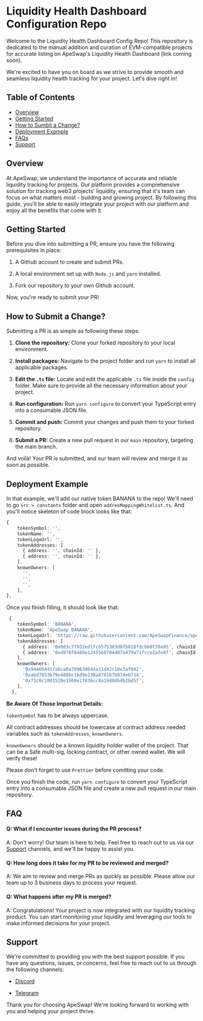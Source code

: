 # Liquidity Health Dashboard Configuration Repo

Welcome to the Liquidity Health Dashboard Config Repo! This repository is dedicated to the manual addition and curation of EVM-compatible projects for accurate listing on ApeSwap's Liquidity Health Dashboard (link coming soon).

We're excited to have you on board as we strive to provide smooth and seamless liquidity health tracking for your project. Let's dive right in!

## Table of Contents

- [Overview](https://github.com/efeDaniels/lhd-readme-example#overview)
- [Getting Started](https://github.com/efeDaniels/lhd-readme-example#getting-started)
- [How to Sumbit a Change?](https://github.com/efeDaniels/lhd-readme-example#how-to-submit-a-pr-)
- [Deployment Example](https://github.com/efeDaniels/lhd-readme-example#deployment-example)
- [FAQs](https://github.com/efeDaniels/lhd-readme-example#faq)
- [Support](https://github.com/efeDaniels/lhd-readme-example#support)

## Overview

At ApeSwap, we understand the importance of accurate and reliable liquidity tracking for projects. Our platform provides a comprehensive solution for tracking web3 projects' liquidity, ensuring that it's team can focus on what matters most - building and growing project. By following this guide, you'll be able to easily integrate your project with our platform and enjoy all the benefits that come with it.

## Getting Started

Before you dive into submitting a PR, ensure you have the following prerequisites in place:

1.  A Github account to create and submit PRs.

2.  A local environment set up with `Node.js` and `yarn` installed.

3.  Fork our repository to your own Github account.

Now, you're ready to submit your PR!

## How to Submit a Change?

Submitting a PR is as simple as following these steps:

1. **Clone the repository:** Clone your forked repository to your local environment.

2. **Install packages:** Navigate to the project folder and run `yarn` to install all applicable packages.

3. **Edit the `.ts` file:** Locate and edit the applicable `.ts` file inside the `config` folder. Make sure to provide all the necessary information about your project.

4. **Run configuration:** Run `yarn configure` to convert your TypeScript entry into a consumable JSON file.

5. **Commit and push:** Commit your changes and push them to your forked repository.

6. **Submit a PR:** Create a new pull request in our `main` repository, targeting the main branch.

And voilà! Your PR is submitted, and our team will review and merge it as soon as possible.

## Deployment Example

In that example, we'll add our native token BANANA to the repo! We'll need to go `src > constants` folder and open `addresMappingWhitelist.ts`. And you'll notice skeleton of code block looks like that:

```typescript
{
    tokenSymbol: '',
    tokenName: '',
    tokenLogoUrl: '',
    tokenAddresses: [
      { address: '', chainId: '' },
      { address: '', chainId: '' },
    ],
    knownOwners: [
      '',
      '',
      '',
    ],
},
```

Once you finish filling, it should look like that:

```typescript
 {
    tokenSymbol: 'BANANA',
    tokenName: 'ApeSwap BANANA',
    tokenLogoUrl: 'https://raw.githubusercontent.com/ApeSwapFinance/apeswap-token-lists/main/assets/BANANA.svg',
    tokenAddresses: [
      { address: '0x603c7f932ed1fc6575303d8fb018fdcbb0f39a95', chainId: '56' },
      { address: '0xd978f8489e1245568704407a479a71fcce2afe8f', chainId: '42161' },
    ],
    knownOwners: [
      '0x944694417a6ca0a70963d644a11d42c10e3af042',
      '0xabd7853b79e488bc1bd9e238a870167b074eb714',
      '0x71c0c1001520e1568e17836cc8a19d0dbdb2bd5f',
    ],
  },
```

**Be Aware Of Those Importnat Details:**

`tokenSymbol` has to be always uppercase.

All contract addresses should be lowercase at contract address needed variables such as `tokenAddresses`, `knownOwners`.

`knownOwners` should be a known liquidity holder wallet of the project. That can be a Safe multi-sig, locking contract, or other owned wallet. We will verify these!

Please don't forget to use `Prettier` before comitting your code.

Once you finish the code, run `yarn configure` to convert your TypeScript entry into a consumable JSON file and create a new pull request in our main repository.

## FAQ

#### Q: What if I encounter issues during the PR process?

A: Don't worry! Our team is here to help. Feel free to reach out to us via our [Support](https://github.com/efeDaniels/lhd-readme-example#support) channels, and we'll be happy to assist you.

#### Q: How long does it take for my PR to be reviewed and merged?

A: We aim to review and merge PRs as quickly as possible. Please allow our team up to 3 business days to process your request.

#### Q: What happens after my PR is merged?

A: Congratulations! Your project is now integrated with our liquidity tracking product. You can start monitoring your liquidity and leveraging our tools to make informed decisions for your project.

## Support

We're committed to providing you with the best support possible. If you have any questions, issues, or concerns, feel free to reach out to us through the following channels:

- [Discord](https://discord.com/invite/ApeSwap)

- [Telegram](https://t.me/ape_swap)

Thank you for choosing ApeSwap! We're looking forward to working with you and helping your project thrive.
